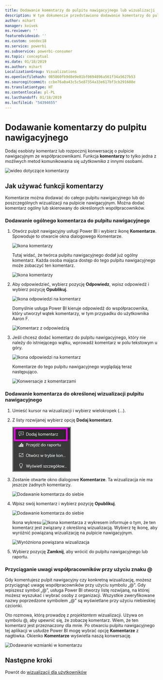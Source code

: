 ```yaml
---
title: Dodawanie komentarzy do pulpitu nawigacyjnego lub wizualizacji
description: W tym dokumencie przedstawiono dodawanie komentarzy do pulpitu nawigacyjnego lub wizualizacji oraz używanie komentarzy w celu prowadzenia konwersacji ze współpracownikami.
author: mihart
manager: kvivek
ms.reviewer: ''
featuredvideoid: ''
ms.custom: seodec18
ms.service: powerbi
ms.subservice: powerbi-consumer
ms.topic: conceptual
ms.date: 01/18/2019
ms.author: mihart
LocalizationGroup: Visualizations
ms.openlocfilehash: 085860fb9d8e9e01bf0694896a561f34a5627b53
ms.sourcegitcommit: ccbe76a0a43c5c5e87354a33e617bf3cb291608e
ms.translationtype: HT
ms.contentlocale: pl-PL
ms.lasthandoff: 01/18/2019
ms.locfileid: "54394655"
---
```

# <a name="add-comments-to-a-dashboard"></a>Dodawanie komentarzy do pulpitu nawigacyjnego
Dodaj osobisty komentarz lub rozpocznij konwersację o pulpicie nawigacyjnym ze współpracownikami. Funkcja **komentarzy** to tylko jedna z możliwych metod komunikowania się *użytkownika* z innymi osobami. 

![wideo dotyczące komentarzy](media/end-user-comment/comment.gif)

## <a name="how-to-use-the-comments-feature"></a>Jak używać funkcji komentarzy
Komentarze można dodawać do całego pulpitu nawigacyjnego lub do poszczególnych wizualizacji na pulpicie nawigacyjnym. Można dodać komentarz ogólny lub skierowany do określonych współpracowników.  

### <a name="add-a-general-dashboard-comment"></a>Dodawanie ogólnego komentarza do pulpitu nawigacyjnego
1. Otwórz pulpit nawigacyjny usługi Power BI i wybierz ikonę **Komentarze**. Spowoduje to otwarcie okna dialogowego Komentarze.

    ![Ikona komentarzy](media/end-user-comment/power-bi-comment-icon.png)

    Tutaj widać, że twórca pulpitu nawigacyjnego dodał już ogólny komentarz.  Każda osoba mająca dostęp do tego pulpitu nawigacyjnego może zobaczyć ten komentarz.

    ![Ikona komentarzy](media/end-user-comment/power-bi-dash-comment.png)

2. Aby odpowiedzieć, wybierz pozycję **Odpowiedz**, wpisz odpowiedź i wybierz pozycję **Opublikuj**.  

    ![Ikona odpowiedzi na komentarz](media/end-user-comment/power-bi-comment-reply.png)

    Domyślnie usługa Power BI kieruje odpowiedź do współpracownika, który utworzył wątek komentarzy, w tym przypadku do użytkownika Aaron F. 

    ![Komentarz z odpowiedzią](media/end-user-comment/power-bi-response.png)

 3. Jeśli chcesz dodać komentarz do pulpitu nawigacyjnego, który nie należy do istniejącego wątku, wprowadź komentarz w polu tekstowym u góry.

    ![Ikona odpowiedzi na komentarz](media/end-user-comment/power-bi-new-comment.png)

    Komentarze do tego pulpitu nawigacyjnego wyglądają teraz następująco.

    ![Konwersacje z komentarzami](media/end-user-comment/power-bi-comment-conversation.png)

### <a name="add-a-comment-to-a-specific-dashboard-visual"></a>Dodawanie komentarza do określonej wizualizacji pulpitu nawigacyjnego
1. Umieść kursor na wizualizacji i wybierz wielokropek (...).    
2. Z listy rozwijanej wybierz opcję **Dodaj komentarz**.

    ![Dodawanie komentarzy to pierwszy wybór](media/end-user-comment/power-bi-comment.png)  

3.  Zostanie otwarte okno dialogowe **Komentarze**. Ta wizualizacja nie ma jeszcze żadnych komentarzy. 

    ![Dodawanie komentarza do siebie](media/end-user-comment/power-bi-comment-visual.png)  

4. Wpisz swój komentarz i wybierz pozycję **Opublikuj**.

    ![Dodawanie komentarza do siebie](media/end-user-comment/power-bi-comment-spike.png)  

    Ikona wykresu ![Ikona komentarza z wykresem](media/end-user-comment/power-bi-comment-chart-icon.png) informuje o tym, że ten komentarz jest związany z określoną wizualizacją. Wybierz tę ikonę, aby wyróżnić powiązaną wizualizację na pulpicie nawigacyjnym.

    ![Wyróżniona powiązana wizualizacja](media/end-user-comment/power-bi-comment-highlight.png)

5. Wybierz pozycję **Zamknij**, aby wrócić do pulpitu nawigacyjnego lub raportu.

### <a name="get-your-colleagues-attention-by-using-the--sign"></a>Przyciąganie uwagi współpracowników przy użyciu znaku @
Gdy komentujesz pulpit nawigacyjny czy konkretną wizualizację, możesz przyciągnąć uwagę współpracowników przy użyciu symbolu „@”.  Gdy wpiszesz symbol „@”, usługa Power BI otworzy listę rozwijaną, na której możesz wyszukać i wybrać osoby z organizacji. Wszystkie zweryfikowane nazwy poprzedzone symbolem „@” są wyświetlane przy użyciu niebieskiej czcionki. 

Oto rozmowa, którą prowadzę z *projektantem* wizualizacji. Używa on symbolu @, aby upewnić się, że zobaczę komentarz. Wiem, że ten komentarz jest przeznaczony dla mnie. Po otwarciu pulpitu nawigacyjnego tej aplikacji w usłudze Power BI mogę wybrać opcję **Komentarze** z nagłówka. Okienko **Komentarze** wyświetla naszą konwersację.

![Dodawanie wzmianki w komentarzu](media/end-user-comment/power-bi-comment-convo.png)  



## <a name="next-steps"></a>Następne kroki
Powrót do [wizualizacji dla użytkowników](end-user-visualizations.md)    
<!--[Select a visualization to open a report](end-user-open-report.md)-->